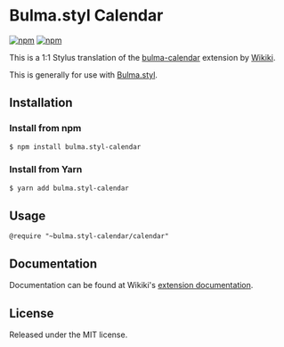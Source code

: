 # Bulma.styl Calendar

[![npm](https://img.shields.io/npm/v/bulma.styl-calendar.svg)](https://www.npmjs.com/package/bulma.styl-calendar)
[![npm](https://img.shields.io/npm/dm/bulma.styl-calendar.svg)](https://www.npmjs.com/package/bulma.styl-calendar)

This is a 1:1 Stylus translation of the [bulma-calendar](https://github.com/Wikiki/bulma-calendar) extension by [Wikiki](https://github.com/Wikiki).

This is generally for use with [Bulma.styl](https://github.com/log1x/bulma.styl). 

## Installation 

### Install from npm

```sh
$ npm install bulma.styl-calendar
```

### Install from Yarn 

```sh
$ yarn add bulma.styl-calendar
```

## Usage 

```
@require "~bulma.styl-calendar/calendar"
```

## Documentation 

Documentation can be found at Wikiki's [extension documentation](https://wikiki.github.io/bulma-extensions/calendar).

## License

Released under the MIT license.

